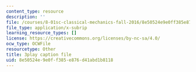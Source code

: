```yaml
---
content_type: resource
description: ''
file: /courses/8-01sc-classical-mechanics-fall-2016/8e50524e9e0ff385e876d41abd1b8118_hxa6jAYA980.srt
file_type: application/x-subrip
learning_resource_types: []
license: https://creativecommons.org/licenses/by-nc-sa/4.0/
ocw_type: OCWFile
resourcetype: Other
title: 3play caption file
uid: 8e50524e-9e0f-f385-e876-d41abd1b8118
---
```

